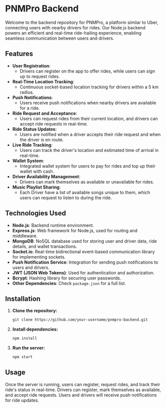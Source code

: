 # PNMPro Backend

Welcome to the backend repository for PNMPro, a platform similar to Uber, connecting users with nearby drivers for rides. Our Node.js backend powers an efficient and real-time ride-hailing experience, enabling seamless communication between users and drivers.

## Features

- **User Registration**:
  - Drivers can register on the app to offer rides, while users can sign up to request rides.
- **Real-Time Location Tracking**:
  - Continuous socket-based location tracking for drivers within a 5 km radius.
- **Push Notifications**:
  - Users receive push notifications when nearby drivers are available for a ride.
- **Ride Request and Acceptance**:
  - Users can request rides from their current location, and drivers can accept ride requests in real-time.
- **Ride Status Updates**:
  - Users are notified when a driver accepts their ride request and when the driver is en route.
- **Live Ride Tracking**:
  - Users can track the driver's location and estimated time of arrival in real-time.
- **Wallet System**:
  - Integrated wallet system for users to pay for rides and top up their wallet with cash.
- **Driver Availability Management**:
  - Drivers can mark themselves as available or unavailable for rides.
- **Music Playlist Sharing**:
  - Each Driver have a list of available songs unique to them, which users can request to listen to during the ride.


## Technologies Used

- **Node.js**: Backend runtime environment.
- **Express.js**: Web framework for Node.js, used for routing and middleware.
- **MongoDB**: NoSQL database used for storing user and driver data, ride details, and wallet transactions.
- **Socket.io**: Real-time bidirectional event-based communication library for implementing sockets.
- **Push Notification Service**: Integration for sending push notifications to users and drivers.
- **JWT (JSON Web Tokens)**: Used for authentication and authorization.
- **Bcrypt**: Hashing library for securing user passwords.
- **Other Dependencies**: Check `package.json` for a full list.

## Installation

1. **Clone the repository:**
    ```bash
    git clone https://github.com/your-username/pnmpro-backend.git
    ```

2. **Install dependencies:**
    ```bash
    npm install
    ```

3. **Run the server:**
    ```bash
    npm start
    ```

## Usage

Once the server is running, users can register, request rides, and track their ride's status in real-time. Drivers can register, mark themselves as available, and accept ride requests. Users and drivers will receive push notifications for ride updates.

